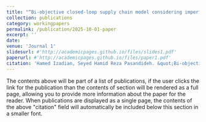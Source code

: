 ```yaml
---
title: "“Bi-objective closed-loop supply chain model considering imperfect quality production and on-time delivery"
collection: publications
category: workingpapers
permalink: /publication/2025-10-01-paper
excerpt: ''
date: 
venue: 'Journal 1'
slidesurl: #'http://academicpages.github.io/files/slides1.pdf'
paperurl: #'http://academicpages.github.io/files/paper1.pdf'
citation: 'Hamed Izadian, Seyed Hamid Reza Pasandideh. &quot;Bi-objective closed-loop supply chain model considering imperfect quality production and on-time delivery.&quot; <i></i>..'
---
```


The contents above will be part of a list of publications, if the user clicks the link for the publication than the contents of section will be rendered as a full page, allowing you to provide more information about the paper for the reader. When publications are displayed as a single page, the contents of the above "citation" field will automatically be included below this section in a smaller font.
